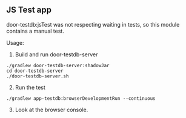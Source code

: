 ## JS Test app

door-testdb:jsTest was not respecting waiting in tests, so this module
contains a manual test. 

Usage:
1. Build and run door-testdb-server
```
./gradlew door-testdb-server:shadowJar
cd door-testdb-server
./door-testdb-server.sh
```
2. Run the test
```
./gradlew app-testdb:browserDevelopmentRun --continuous
```
3. Look at the browser console.

